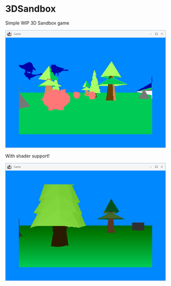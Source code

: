 # 3DSandbox
Simple WIP 3D Sandbox game

![Screenshot](screenshot.png)

With shader support!

![Screenshot](screenshot2.png)
